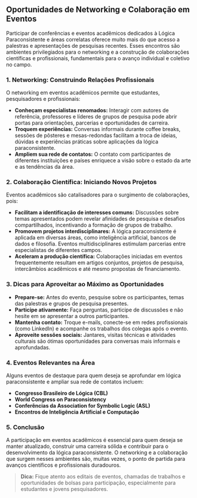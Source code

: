 
## Oportunidades de Networking e Colaboração em Eventos

Participar de conferências e eventos acadêmicos dedicados à Lógica Paraconsistente e áreas correlatas oferece muito mais do que acesso a palestras e apresentações de pesquisas recentes. Esses encontros são ambientes privilegiados para o networking e a construção de colaborações científicas e profissionais, fundamentais para o avanço individual e coletivo no campo.

### 1. **Networking: Construindo Relações Profissionais**

O networking em eventos acadêmicos permite que estudantes, pesquisadores e profissionais:

- **Conheçam especialistas renomados:** Interagir com autores de referência, professores e líderes de grupos de pesquisa pode abrir portas para orientações, parcerias e oportunidades de carreira.
- **Troquem experiências:** Conversas informais durante coffee breaks, sessões de pôsteres e mesas-redondas facilitam a troca de ideias, dúvidas e experiências práticas sobre aplicações da lógica paraconsistente.
- **Ampliem sua rede de contatos:** O contato com participantes de diferentes instituições e países enriquece a visão sobre o estado da arte e as tendências da área.

### 2. **Colaboração Científica: Iniciando Novos Projetos**

Eventos acadêmicos são catalisadores para o surgimento de colaborações, pois:

- **Facilitam a identificação de interesses comuns:** Discussões sobre temas apresentados podem revelar afinidades de pesquisa e desafios compartilhados, incentivando a formação de grupos de trabalho.
- **Promovem projetos interdisciplinares:** A lógica paraconsistente é aplicada em diversas áreas, como inteligência artificial, bancos de dados e filosofia. Eventos multidisciplinares estimulam parcerias entre especialistas de diferentes campos.
- **Aceleram a produção científica:** Colaborações iniciadas em eventos frequentemente resultam em artigos conjuntos, projetos de pesquisa, intercâmbios acadêmicos e até mesmo propostas de financiamento.

### 3. **Dicas para Aproveitar ao Máximo as Oportunidades**

- **Prepare-se:** Antes do evento, pesquise sobre os participantes, temas das palestras e grupos de pesquisa presentes.
- **Participe ativamente:** Faça perguntas, participe de discussões e não hesite em se apresentar a outros participantes.
- **Mantenha contato:** Troque e-mails, conecte-se em redes profissionais (como LinkedIn) e acompanhe os trabalhos dos colegas após o evento.
- **Aproveite sessões sociais:** Jantares, visitas técnicas e atividades culturais são ótimas oportunidades para conversas mais informais e aprofundadas.

### 4. **Eventos Relevantes na Área**

Alguns eventos de destaque para quem deseja se aprofundar em lógica paraconsistente e ampliar sua rede de contatos incluem:

- **Congresso Brasileiro de Lógica (CBL)**
- **World Congress on Paraconsistency**
- **Conferências da Association for Symbolic Logic (ASL)**
- **Encontros de Inteligência Artificial e Computação**

### 5. **Conclusão**

A participação em eventos acadêmicos é essencial para quem deseja se manter atualizado, construir uma carreira sólida e contribuir para o desenvolvimento da lógica paraconsistente. O networking e a colaboração que surgem nesses ambientes são, muitas vezes, o ponto de partida para avanços científicos e profissionais duradouros.

> **Dica:** Fique atento aos editais de eventos, chamadas de trabalhos e oportunidades de bolsas para participação, especialmente para estudantes e jovens pesquisadores.


